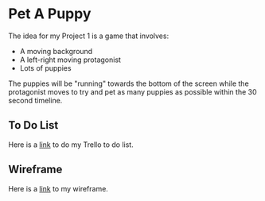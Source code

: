 # Pet A Puppy

The idea for my Project 1 is a game that involves:

- A moving background
- A left-right moving protagonist
- Lots of puppies

The puppies will be "running" towards the bottom of the screen while the protagonist moves to try and pet as many puppies as possible within the 30 second timeline.

## To Do List
Here is a [link](https://trello.com/b/Jyiv5fzo/pet-a-puppy) to do my Trello to do list.

## Wireframe 


Here is a [link](file:///Users/marissafullford/Desktop/Project%201%20Wireframe.pdf) to my wireframe.
